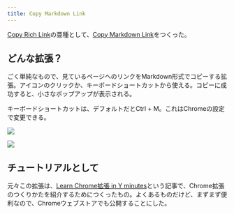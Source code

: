 ```yaml
---
title: Copy Markdown Link
---
```

[Copy Rich Link](https://chrome.google.com/webstore/detail/copy-rich-link/hikiamlgpdcabppakpmemaofmkgknpea)の亜種として、[Copy Markdown Link](https://chrome.google.com/webstore/detail/copy-markdown-link/gkceaaphhbeanfciglgpffnncfpipjpa)をつくった。

どんな拡張？
------

ごく単純なもので、見ているページへのリンクをMarkdown形式でコピーする拡張。アイコンのクリックか、キーボードショートカットから使える。コピーに成功すると、小さなポップアップが表示される。

キーボードショートカットは、デフォルトだとCtrl + M。これはChromeの設定で変更できる。

![](https://lh3.googleusercontent.com/1n2lD25mz4Z1JcCdg8GQC-C5YQierg99jaN6w_6wlOuYj-tqQAadJgobBTu6Eb0AEeRACi9Ithd8kAgmIGgF4TS3swHpbK_1QWMnisL0mje1BJ0GL-Nbv2fyyTAW15zKe-h_7yVKAI7SFzcVmA)

![](https://lh6.googleusercontent.com/R4mJQwzeiBA2vIRe9sQPcGP09nG1xhMg_dhF5G2QYlHnvhxm98URTF-JrXP0GOAV50RfO6qnctwx7hi0dGACdWWiDm4rFKkSMpM6ZutcidKdFhVPbdb1_P2BMQKRi0yFeCVZLB67X2RQyGooaQ)

チュートリアルとして
----------

元々この拡張は、[Learn Chrome拡張 in Y minutes](https://r7kamura.com/articles/2022-05-18-learn-chrome-extention-in-y-minutes)という記事で、Chrome拡張のつくりかたを紹介するためにつくったもの。よくあるものだけど、まずまず便利なので、Chromeウェブストアでも公開することにした。
